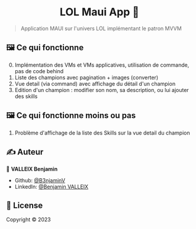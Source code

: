 <p align="center">
</p>
<h1 align="center"> LOL Maui App 👋</h1>
<p>

> Application MAUI sur l'univers LOL implémentant le patron MVVM

## ‍🖼️ Ce qui fonctionne

0. Implémentation des VMs et VMs applicatives, utilisation de commande, pas de code behind
1. Liste des champions avec pagination + images (converter)
2. Vue detail (via command) avec affichage du détail d'un champion 
3. Edition d'un champion : modifier son nom, sa description, ou lui ajouter des skills

## ‍🖼️ Ce qui fonctionne moins ou pas

1. Problème d'affichage de la liste des Skills sur la vue detail du champion

## ✍️ Auteur

👤 **VALLEIX Benjamin**

* Github: [@B3njaminV](https://github.com/B3njaminV)
* LinkedIn: [@Benjamin VALLEIX](https://www.linkedin.com/in/benjamin-valleix-27115719a)

## 📝 License

Copyright © 2023